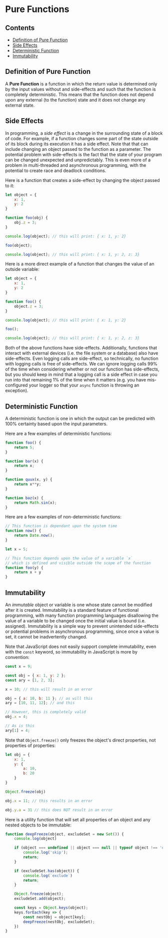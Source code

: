 # Pure Functions

## Contents
- [Definition of Pure Function](#section1)
- [Side Effects](#section2)
- [Deterministic Function](#section3)
- [Immutability](#section4)


<div id="section1"/>

## Definition of Pure Function

A **Pure Function** is a function in which the return value is determined only by the input values without and side-effects and such that the function is completely deterministic. This means that the function does not depend upon any external (to the function) state and it does not change any external state.

<div id="section2"/>

## Side Effects

In programming, a *side effect* is a change in the surrounding state of a block of code. For example, if a function changes some part of the state outside of its block during its execution it has a side effect. Note that that can include changing an object passed to the function as a parameter. The potential problem with side-effects is the fact that the state of your program can be changed unexpected and unpredictably. This is even more of a problem in multi-threaded and asynchronous programming, with the potential to create race and deadlock conditions.

Here is a function that creates a side-effect by changing the object passed to it:
```js
let object = {
	x: 1,
	y: 2
}

function foo(obj) {
	obj.z = 3;
}

console.log(object); // this will print: { x: 1, y: 2}

foo(object);

console.log(object); // this will print: { x: 1, y: 2, z: 3}
```

Here is a more direct example of a function that changes the value of an outside variable:
```js
let object = {
	x: 1,
	y: 2
}

function foo() {
	object.z = 3;
}

console.log(object); // this will print: { x: 1, y: 2}

foo();

console.log(object); // this will print: { x: 1, y: 2, z: 3}
```

Both of the above functions have side-effects. Additionally, functions that interact with external devices (i.e. the file system or a database) also have side-effects. Even logging calls are side-effect, so technically, no function with logging calls is free of side-effects. We can ignore logging calls 99% of the time when considering whether or not our function has side-effects, but you should keep in mind that a logging call is a side effect in case you run into that remaining 1% of the time when it matters (e.g. you have mis-configured your logger so that your `async` function is throwing an exception).


<div id="section3"/>

## Deterministic Function

A deterministic function is one in which the output can be predicted with 100% certainty based upon the input parameters.

Here are a few examples of deterministic functions:
```js
function foo() {
    return 5;
}

function bar(x) {
    return x;
}

function quux(x, y) {
    return x**y;
}

function baz(x) {
    return Math.sin(x);
}
```

Here are a few examples of non-deterministic functions:
```js
// This function is dependant upon the system time
function now() {
    return Date.now();
}

let x = 5;

// This function depends upon the value of a variable `x`
// which is defined and visible outside the scope of the function
function foo(y) {
    return x + y
}
```

<div id="section4"/>

## Immutability

An *immutable* object or variable is one whose state cannot be modified after it is created. Immutability is a standard feature of functional programming, with many function programming languages disallowing the value of a variable to be changed once the initial value is bound (i.e. assigned). Immutability is a simple way to prevent unintended side-effects or potential problems in asynchronous programming, since once a value is set, it cannot be inadvertently changed.

Note that JavaScript does not easily support complete immutability, even with the `const` keyword, so immutability in JavaScript is more by convention:
```js
const x = 9;

const obj = { x: 1, y: 2 };
const ary = [1, 2, 3];

x = 10; // this will result in an error

obj = { a: 10, b: 11 }; // as will this
ary = [10, 11, 12]; // and this

// However, this is completely valid
obj.x = 4;

// As is this
ary[1] = 4;
```

Note that `Object.freeze()` only freezes the object's direct properties, not properties of properties:
```js
let obj = {
    x: 1,
    y: {
        a: 10,
        b: 20
    }
}

Object.freeze(obj)

obj.x = 11; // this results in an error

obj.y.a = 31 // this does NOT result in an error
```

Here is a utility function that will set all properties of an object and any nested objects to be immutable:
```js
function deepFreeze(object, excludeSet = new Set()) {
    console.log(object)

    if (object === undefined || object === null || typeof object !== 'object') {
        console.log('skip');
        return;
    }

    if (excludeSet.has(object)) {
        console.log(`exclude`)
        return;
    }

    Object.freeze(object);
    excludeSet.add(object);

    const keys = Object.keys(object);
    keys.forEach(key => {
        const nestObj = object[key];
        deepFreeze(nestObj, excludeSet);
    })
}
```

